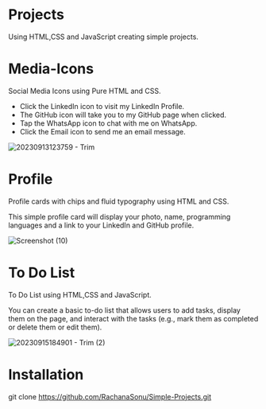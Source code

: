 # Projects
Using HTML,CSS and JavaScript creating simple projects.

# Media-Icons
Social Media Icons using Pure HTML and CSS.
+ Click the LinkedIn icon to visit my LinkedIn Profile.
+ The GitHub icon will take you to my GitHub page when clicked.
+ Tap the WhatsApp icon to chat with me on WhatsApp.
+ Click the Email icon to send me an email message.
  
![20230913123759 - Trim](https://github.com/RachanaSonu/Simple-Projects/assets/37769405/bb60f0c2-aa77-43de-b1b6-201db2930c98)

# Profile
 Profile cards with chips and fluid typography using HTML and CSS.

 This simple profile card will display your photo, name, programming languages and a link to your LinkedIn and GitHub profile. 
 
![Screenshot (10)](https://github.com/RachanaSonu/Simple-Projects/assets/37769405/365953fb-719d-401c-8e50-697cc42459e3)

# To Do List
To Do List using HTML,CSS and JavaScript.

You can create a basic to-do list that allows users to add tasks, display them on the page, and interact with the tasks (e.g., mark them as completed or delete them or edit them).

![20230915184901 - Trim (2)](https://github.com/RachanaSonu/HTML-CSS-JavaScript_Projects/assets/37769405/8cbe17b5-8afd-410f-b00c-88a51f19c80c)

# Installation
git clone https://github.com/RachanaSonu/Simple-Projects.git

